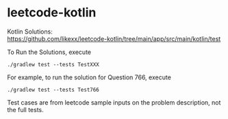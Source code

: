 # leetcode-kotlin

Kotlin Solutions:  
https://github.com/likexx/leetcode-kotlin/tree/main/app/src/main/kotlin/test

To Run the Solutions, execute
```
./gradlew test --tests TestXXX
```
For example, to run the solution for Question 766, execute  
```
./gradlew test --tests Test766
```
  
Test cases are from leetcode sample inputs on the problem description, not the full tests.